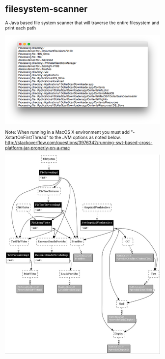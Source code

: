 # filesystem-scanner
A Java based file system scanner that will traverse the entire filesystem and print each path

![Filesystem Scanner](/Screen%20Shot%202016-09-04%20at%201.55.11%20PM.png?raw=true "Filesystem Scanner")

Note: When running in a MacOS X environment you must add "-XstartOnFirstThread" to the JVM options as noted below.  
http://stackoverflow.com/questions/3976342/running-swt-based-cross-platform-jar-properly-on-a-mac

![Dependency Graph](/lazymachineGraph.jpg?raw=true "Dependency Graph")


